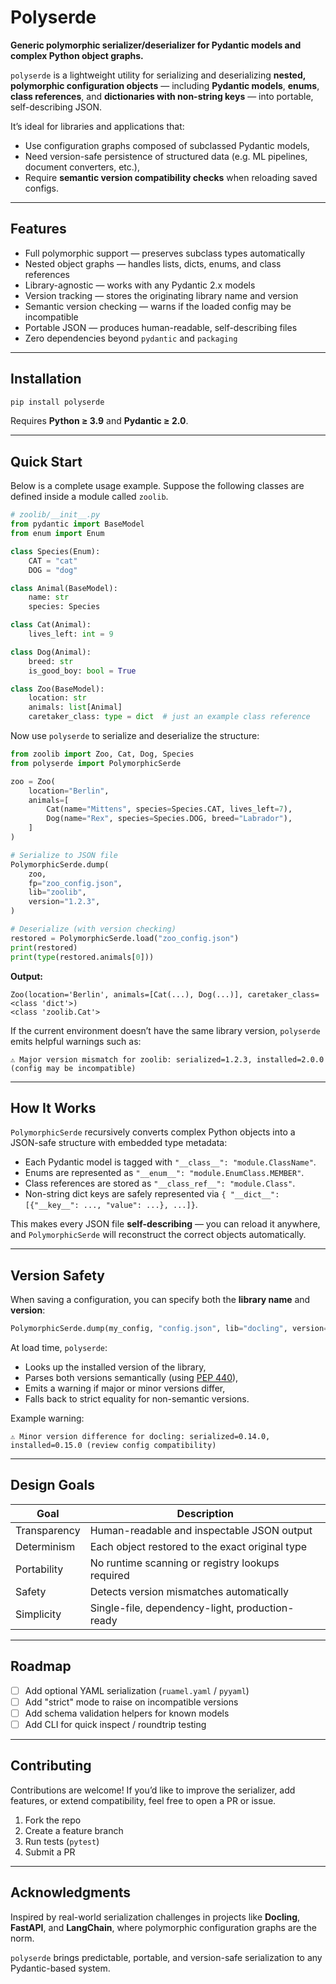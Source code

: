 # Polyserde

**Generic polymorphic serializer/deserializer for Pydantic models and complex Python object graphs.**

`polyserde` is a lightweight utility for serializing and deserializing **nested, polymorphic configuration objects** — including **Pydantic models**, **enums**, **class references**, and **dictionaries with non-string keys** — into portable, self-describing JSON.

It’s ideal for libraries and applications that:

* Use configuration graphs composed of subclassed Pydantic models,
* Need version-safe persistence of structured data (e.g. ML pipelines, document converters, etc.),
* Require **semantic version compatibility checks** when reloading saved configs.

---

## Features

* Full polymorphic support — preserves subclass types automatically
* Nested object graphs — handles lists, dicts, enums, and class references
* Library-agnostic — works with any Pydantic 2.x models
* Version tracking — stores the originating library name and version
* Semantic version checking — warns if the loaded config may be incompatible
* Portable JSON — produces human-readable, self-describing files
* Zero dependencies beyond `pydantic` and `packaging`

---

## Installation

```bash
pip install polyserde
```

Requires **Python ≥ 3.9** and **Pydantic ≥ 2.0**.

---

## Quick Start

Below is a complete usage example. Suppose the following classes are defined inside a module called `zoolib`.

```python
# zoolib/__init__.py
from pydantic import BaseModel
from enum import Enum

class Species(Enum):
    CAT = "cat"
    DOG = "dog"

class Animal(BaseModel):
    name: str
    species: Species

class Cat(Animal):
    lives_left: int = 9

class Dog(Animal):
    breed: str
    is_good_boy: bool = True

class Zoo(BaseModel):
    location: str
    animals: list[Animal]
    caretaker_class: type = dict  # just an example class reference
```

Now use `polyserde` to serialize and deserialize the structure:

```python
from zoolib import Zoo, Cat, Dog, Species
from polyserde import PolymorphicSerde

zoo = Zoo(
    location="Berlin",
    animals=[
        Cat(name="Mittens", species=Species.CAT, lives_left=7),
        Dog(name="Rex", species=Species.DOG, breed="Labrador"),
    ]
)

# Serialize to JSON file
PolymorphicSerde.dump(
    zoo,
    fp="zoo_config.json",
    lib="zoolib",
    version="1.2.3",
)

# Deserialize (with version checking)
restored = PolymorphicSerde.load("zoo_config.json")
print(restored)
print(type(restored.animals[0]))
```

**Output:**

```
Zoo(location='Berlin', animals=[Cat(...), Dog(...)], caretaker_class=<class 'dict'>)
<class 'zoolib.Cat'>
```

If the current environment doesn’t have the same library version, `polyserde` emits helpful warnings such as:

```
⚠️ Major version mismatch for zoolib: serialized=1.2.3, installed=2.0.0 (config may be incompatible)
```

---

## How It Works

`PolymorphicSerde` recursively converts complex Python objects into a JSON-safe structure with embedded type metadata:

* Each Pydantic model is tagged with `"__class__": "module.ClassName"`.
* Enums are represented as `"__enum__": "module.EnumClass.MEMBER"`.
* Class references are stored as `"__class_ref__": "module.Class"`.
* Non-string dict keys are safely represented via `{ "__dict__": [{"__key__": ..., "value": ...}, ...]}`.

This makes every JSON file **self-describing** — you can reload it anywhere, and `PolymorphicSerde` will reconstruct the correct objects automatically.

---

## Version Safety

When saving a configuration, you can specify both the **library name** and **version**:

```python
PolymorphicSerde.dump(my_config, "config.json", lib="docling", version="0.14.0")
```

At load time, `polyserde`:

* Looks up the installed version of the library,
* Parses both versions semantically (using [PEP 440](https://peps.python.org/pep-0440/)),
* Emits a warning if major or minor versions differ,
* Falls back to strict equality for non-semantic versions.

Example warning:

```
⚠️ Minor version difference for docling: serialized=0.14.0, installed=0.15.0 (review config compatibility)
```

---

## Design Goals

| Goal         | Description                                      |
| ------------ | ------------------------------------------------ |
| Transparency | Human-readable and inspectable JSON output       |
| Determinism  | Each object restored to the exact original type  |
| Portability  | No runtime scanning or registry lookups required |
| Safety       | Detects version mismatches automatically         |
| Simplicity   | Single-file, dependency-light, production-ready  |

---

## Roadmap

* [ ] Add optional YAML serialization (`ruamel.yaml` / `pyyaml`)
* [ ] Add "strict" mode to raise on incompatible versions
* [ ] Add schema validation helpers for known models
* [ ] Add CLI for quick inspect / roundtrip testing

---

## Contributing

Contributions are welcome!
If you’d like to improve the serializer, add features, or extend compatibility, feel free to open a PR or issue.

1. Fork the repo
2. Create a feature branch
3. Run tests (`pytest`)
4. Submit a PR

---

## Acknowledgments

Inspired by real-world serialization challenges in projects like **Docling**, **FastAPI**, and **LangChain**, where polymorphic configuration graphs are the norm.

`polyserde` brings predictable, portable, and version-safe serialization to any Pydantic-based system.
